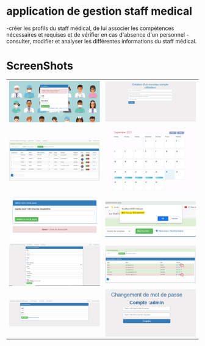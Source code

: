 
# application de gestion staff medical

-créer les profils du staff médical, de lui associer les compétences nécessaires et requises
et de vérifier en cas d'absence d'un personnel
-consulter, modifier et analyser les différentes informations du staff médical.

# ScreenShots
<table>
  <tr>
    <td style="margin-right: 10px;"><img src="https://github.com/abir739/gestion-staff-medical/blob/gestion-staff-medical/Interfaces/Compte%20d%C3%A9sactiv%C3%A9.PNG" alt="Screenshot 1"></td>
    <td style="margin-left: 10px;"><img src="https://github.com/abir739/gestion-staff-medical/blob/gestion-staff-medical/Interfaces/c.png" alt="Screenshot 2"></td>
   
  </tr>
   <tr>
   <td style="margin-left: 10px;"><img src="https://github.com/abir739/gestion-staff-medical/blob/gestion-staff-medical/Interfaces/e.png" alt="Screenshot 2"></td>
    <td style="margin-right: 10px;"><img src="https://github.com/abir739/gestion-staff-medical/blob/gestion-staff-medical/Interfaces/f.png" alt="Screenshot 1"></td>
  
  </tr>
   <tr>
    <td style="margin-right: 10px;"><img src="https://github.com/abir739/gestion-staff-medical/blob/gestion-staff-medical/Interfaces/Capture%20d%E2%80%99%C3%A9cran%202021-09-03%20214613.png" alt="Screenshot 1"></td>
    <td><img src="https://github.com/abir739/gestion-staff-medical/blob/gestion-staff-medical/Interfaces/h.png" alt="Screenshot 2"></td>
  
  </tr>
   <tr>
   <td style="margin-left: 10px;"><img src="https://github.com/abir739/gestion-staff-medical/blob/gestion-staff-medical/Interfaces/i.png" alt="Screenshot 2"></td>
    <td style="margin-right: 10px;"><img src="https://github.com/abir739/gestion-staff-medical/blob/gestion-staff-medical/Interfaces/j.png" alt="Screenshot 1"></td>
   
   
  </tr>
     <tr>
   <td style="margin-left: 10px;"><img src="https://github.com/abir739/gestion-staff-medical/blob/gestion-staff-medical/Interfaces/k.png" alt="Screenshot 2"></td>
    <td style="margin-right: 10px;"><img src="https://github.com/abir739/gestion-staff-medical/blob/gestion-staff-medical/Interfaces/l.png" alt="Screenshot 1"></td>
   
   
  </tr>
</table>

